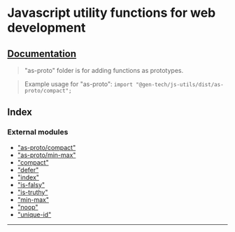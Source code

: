 
Javascript utility functions for web development
================================================

[Documentation](documentation/README.md)
----------------------------------------

> "as-proto" folder is for adding functions as prototypes.

> Example usage for "as-proto": `import "@gen-tech/js-utils/dist/as-proto/compact";`

## Index

### External modules

* ["as-proto/compact"](modules/_as_proto_compact_.md)
* ["as-proto/min-max"](modules/_as_proto_min_max_.md)
* ["compact"](modules/_compact_.md)
* ["defer"](modules/_defer_.md)
* ["index"](modules/_index_.md)
* ["is-falsy"](modules/_is_falsy_.md)
* ["is-truthy"](modules/_is_truthy_.md)
* ["min-max"](modules/_min_max_.md)
* ["noop"](modules/_noop_.md)
* ["unique-id"](modules/_unique_id_.md)

---

